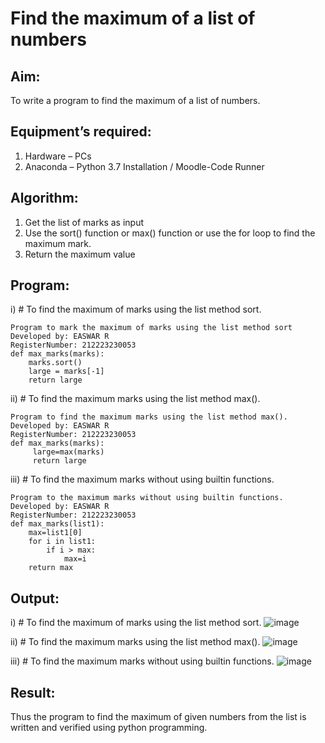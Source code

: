 # Find the maximum of a list of numbers
## Aim:
To write a program to find the maximum of a list of numbers.
## Equipment’s required:
1.	Hardware – PCs
2.	Anaconda – Python 3.7 Installation / Moodle-Code Runner
## Algorithm:
1.	Get the list of marks as input
2.	Use the sort() function or max() function or use the for loop to find the maximum mark.
3.	Return the maximum value
## Program:
i)	# To find the maximum of marks using the list method sort.
```
Program to mark the maximum of marks using the list method sort   
Developed by: EASWAR R     
RegisterNumber: 212223230053  
def max_marks(marks):
    marks.sort()
    large = marks[-1]
    return large
```

ii)	# To find the maximum marks using the list method max().
```
Program to find the maximum marks using the list method max().
Developed by: EASWAR R
RegisterNumber: 212223230053
def max_marks(marks):
     large=max(marks)
     return large
```
iii) # To find the maximum marks without using builtin functions.
```
Program to the maximum marks without using builtin functions.
Developed by: EASWAR R
RegisterNumber: 212223230053
def max_marks(list1):
    max=list1[0]
    for i in list1:
        if i > max:
            max=i
    return max        
```
## Output:
i)	# To find the maximum of marks using the list method sort.
![image](https://github.com/EaswarR2005/FindMaximum/assets/146931525/09ca612e-c890-43c5-a113-13b339525feb)

ii)	# To find the maximum marks using the list method max().
![image](https://github.com/EaswarR2005/FindMaximum/assets/146931525/f6c7818c-97fb-431b-b622-bcd182da0e25)

iii) # To find the maximum marks without using builtin functions.
![image](https://github.com/EaswarR2005/FindMaximum/assets/146931525/fbae2222-6d75-4b3a-a334-fd335f1122b8)

## Result:
Thus the program to find the maximum of given numbers from the list is written and verified using python programming.
